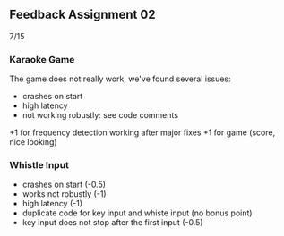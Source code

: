 ## Feedback Assignment 02

7/15

### Karaoke Game

The game does not really work, we've found several issues:

- crashes on start
- high latency
- not working robustly: see code comments

+1 for frequency detection working after major fixes
+1 for game (score, nice looking)

### Whistle Input

- crashes on start (-0.5)
- works not robustly (-1)
- high latency (-1)
- duplicate code for key input and whiste input (no bonus point)
- key input does not stop after the first input (-0.5)
